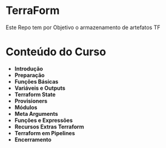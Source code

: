 # TerraForm
Este Repo tem por Objetivo o armazenamento de artefatos TF

# Conteúdo do Curso
- **Introdução**
- **Preparação**
- **Funções Básicas**
- **Variáveis e Outputs**
- **Terraform State**
- **Provisioners**
- **Módulos**
- **Meta Arguments**
- **Funções e Expressões**
- **Recursos Extras Terraform**
- **Terraform em Pipelines**
- **Encerramento**